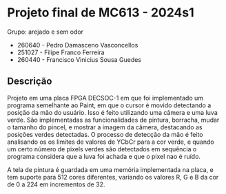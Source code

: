 # Projeto final de MC613 - 2024s1

Grupo: arejado e sem odor

- 260640 - Pedro Damasceno Vasconcellos
- 251027 - Filipe Franco Ferreira
- 260440 - Francisco Vinicius Sousa Guedes
## Descrição

Projeto em uma placa FPGA DECSOC-1 em que foi implementado um programa semelhante ao Paint, em que o cursor é movido detectando a posição da mão do usuário. Isso é feito utilizando uma câmera e uma luva verde. São implementadas as funcionalidades de pintura, borracha, mudar o tamanho do pincel, e mostrar a imagem da câmera, destacando as posições verdes detectadas. O processo de detecção da mão é feito analisando os os limites de valores de YCbCr para a cor verde, e quando um certo número de pixels verdes são detectados em sequência o programa considera que a luva foi achada e que o pixel nao é ruído.


A tela de pintura é guardada em uma memória implementada na placa, e tem suporte para 512 cores diferentes, variando os valores R, G e B da cor de 0 a 224 em incrementos de 32.
